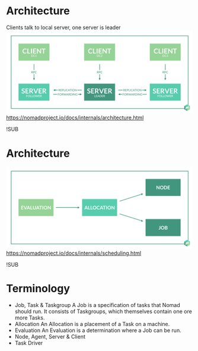 # Architecture
Clients talk to local server, one server is leader
![client-server](images/nomad-architecture-region-a5b20915.png)
https://nomadproject.io/docs/internals/architecture.html

!SUB
# Architecture
![data model](images/nomad-data-model-39de5cfc.png)
https://nomadproject.io/docs/internals/scheduling.html

!SUB
# Terminology
* Job, Task & Taskgroup
  A Job is a specification of tasks that Nomad should run.
  It consists of Taskgroups, which themselves contain one ore more Tasks.
* Allocation
  An Allocation is a placement of a Task on a machine.
* Evaluation
  An Evaluation is a determination where a Job can be run.  
* Node, Agent, Server & Client
* Task Driver
